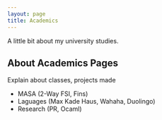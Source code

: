 ```yaml
---
layout: page
title: Academics
---
```


A little bit about my university studies.

## About Academics Pages

Explain about classes, projects made

- MASA (2-Way FSI, Fins)
- Laguages (Max Kade Haus, Wahaha, Duolingo)
- Research (PR, Ocaml)